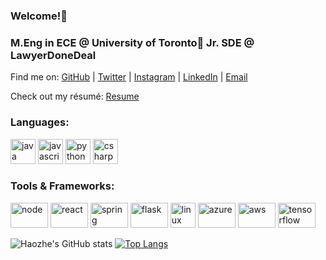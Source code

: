 ### Welcome!👋
### M.Eng in ECE @ University of Toronto🌱 Jr. SDE @ LawyerDoneDeal

Find me on: [GitHub](https://github.com/haozhe0302) | [Twitter](https://twitter.com/koutetsu_h2) | [Instagram](https://www.instagram.com/koutetsu_h2/) | [LinkedIn](https://www.linkedin.com/in/haozhewang/) | [Email](mailto:\haozhe.wang.chn@outlook.com)

Check out my résumé: [Resume](https://github.com/haozhe0302/MyResume/blob/main/Haozhe_resume.pdf)

<!--
**haozhe0302/haozhe0302** is a ✨ _special_ ✨ repository because its `README.md` (this file) appears on your GitHub profile.

Here are some ideas to get you started:

- 🔭 I’m currently working on ...
- 🌱 I’m currently learning ...
- 👯 I’m looking to collaborate on ...
- 🤔 I’m looking for help with ...
- 💬 Ask me about ...
- 📫 How to reach me: ...
- 😄 Pronouns: ...
- ⚡ Fun fact: ...
-->

### Languages:

<p align="left">
  <img src="https://www.vectorlogo.zone/logos/java/java-icon.svg" alt="java" width="40" height="40"/>
  <img src="https://www.vectorlogo.zone/logos/javascript/javascript-vertical.svg" alt="javascript" width="40" height="40"/>
  <img src="https://www.vectorlogo.zone/logos/python/python-icon.svg" alt="python" width="40" height="40"/> 
  <img src="https://upload.wikimedia.org/wikipedia/commons/0/0d/C_Sharp_wordmark.svg" alt="csharp" width="40" height="40"/>
</p>

### Tools & Frameworks:

<p align="left">
  <img src="https://www.vectorlogo.zone/logos/nodejs/nodejs-ar21.svg" alt="node" width="60" height="40"/>
  <img src="https://www.vectorlogo.zone/logos/reactjs/reactjs-ar21.svg" alt="react" width="60" height="40"/>
  <img src="https://www.vectorlogo.zone/logos/springio/springio-ar21.svg" alt="spring" width="60" height="40"/>
  <img src="https://www.vectorlogo.zone/logos/pocoo_flask/pocoo_flask-ar21.svg" alt="flask" width="60" height="40"/>
  <img src="https://www.vectorlogo.zone/logos/linux/linux-icon.svg" alt="linux" width="40" height="40"/>
  <img src="https://www.vectorlogo.zone/logos/microsoft_azure/microsoft_azure-ar21.svg" alt="azure" width="60" height="40"/>
  <img src="https://www.vectorlogo.zone/logos/amazon_aws/amazon_aws-ar21.svg" alt="aws" width="60" height="40"/>
  <img src="https://www.vectorlogo.zone/logos/tensorflow/tensorflow-ar21.svg" alt="tensorflow" width="60" height="40"/>
</p>

![Haozhe's GitHub stats](https://github-readme-stats.vercel.app/api?username=haozhe0302&count_private=true) [![Top Langs](https://github-readme-stats.vercel.app/api/top-langs/?username=haozhe0302&layout=compact)](https://github.com/anuraghazra/github-readme-stats)
